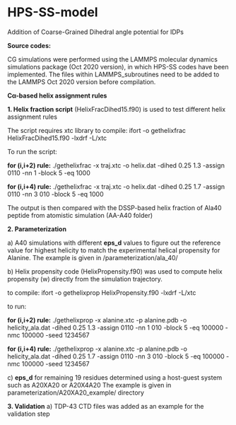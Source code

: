 # HPS-SS-model

Addition of Coarse-Grained Dihedral angle potential for IDPs

**Source codes:**

CG simulations were performed using the LAMMPS molecular dynamics simulations package (Oct 2020 version), in which HPS-SS codes have been implemented.
The files within LAMMPS_subroutines need to be added to the LAMMPS Oct 2020 version before compilation.

**Cα-based helix assignment rules**

**1.  Helix fraction script** (HelixFracDihed15.f90) is used to test different helix assignment rules

The script requires xtc library to compile:
ifort -o gethelixfrac HelixFracDihed15.f90 -lxdrf -L/xtc

To run the script:

**for (i,i+2) rule:** ./gethelixfrac -x traj.xtc -o helix.dat -dihed 0.25 1.3 -assign 0110 -nn 1 -block 5 -eq 1000

**for (i,i+4) rule:** ./gethelixfrac -x traj.xtc -o helix.dat -dihed 0.25 1.7 -assign 0110 -nn 3 010 -block 5 -eq 1000

 The output is then compared with the DSSP-based helix fraction of Ala40 peptide from atomistic simulation (AA-A40 folder)

**2. Parameterization**

a) A40 simulations with different **eps_d** values to figure out the reference value for highest helicity to match the experimental helical propensity for Alanine.
The example is given in /parameterization/ala_40/

b) Helix propensity code (HelixPropensity.f90) was used to compute helix propensity (w) directly from the simulation trajectory.

to compile: ifort -o gethelixprop HelixPropensity.f90 -lxdrf -L/xtc

to run: 

**for (i,i+2) rule:** ./gethelixprop -x alanine.xtc -p alanine.pdb -o helicity_ala.dat -dihed 0.25 1.3 -assign 0110 -nn 1 010 -block 5 -eq 100000 -nmc 100000 -seed 1234567

**for (i,i+4) rule:** ./gethelixprop -x alanine.xtc -p alanine.pdb -o helicity_ala.dat -dihed 0.25 1.7 -assign 0110 -nn 3 010 -block 5 -eq 100000 -nmc 100000 -seed 1234567

c) **eps_d** for remaining 19 residues determined using a host-guest system such as A20XA20 or A20X4A20
The example is given in parameterization/A20XA20_example/ directory

**3. Validation**
a) TDP-43 CTD files was added as an example for the validation step

